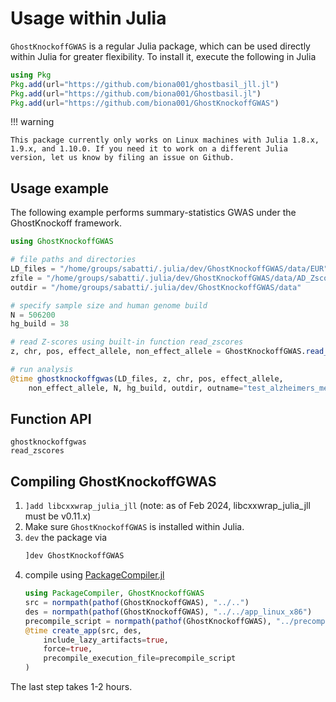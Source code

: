 
# Usage within Julia

`GhostKnockoffGWAS` is a regular Julia package, which can be used directly within Julia for greater flexibility. To install it, execute the following in Julia
```julia
using Pkg
Pkg.add(url="https://github.com/biona001/ghostbasil_jll.jl")
Pkg.add(url="https://github.com/biona001/Ghostbasil.jl")
Pkg.add(url="https://github.com/biona001/GhostKnockoffGWAS")
```

!!! warning

    This package currently only works on Linux machines with Julia 1.8.x, 1.9.x, and 1.10.0. If you need it to work on a different Julia version, let us know by filing an issue on Github. 

## Usage example

The following example performs summary-statistics GWAS under the GhostKnockoff framework.


```julia
using GhostKnockoffGWAS

# file paths and directories
LD_files = "/home/groups/sabatti/.julia/dev/GhostKnockoffGWAS/data/EUR"
zfile = "/home/groups/sabatti/.julia/dev/GhostKnockoffGWAS/data/AD_Zscores_Meta_modified.txt"
outdir = "/home/groups/sabatti/.julia/dev/GhostKnockoffGWAS/data"

# specify sample size and human genome build
N = 506200
hg_build = 38

# read Z-scores using built-in function read_zscores
z, chr, pos, effect_allele, non_effect_allele = GhostKnockoffGWAS.read_zscores(zfile)

# run analysis
@time ghostknockoffgwas(LD_files, z, chr, pos, effect_allele, 
    non_effect_allele, N, hg_build, outdir, outname="test_alzheimers_meta")
```

## Function API

```@docs
ghostknockoffgwas
read_zscores
```

## Compiling GhostKnockoffGWAS

1. `]add libcxxwrap_julia_jll` (note: as of Feb 2024, libcxxwrap_julia_jll must be v0.11.x)
2. Make sure `GhostKnockoffGWAS` is installed within Julia. 
3. `dev` the package via
    ```julia
    ]dev GhostKnockoffGWAS
    ```
4. compile using [PackageCompiler.jl](https://github.com/JuliaLang/PackageCompiler.jl)
    ```julia
    using PackageCompiler, GhostKnockoffGWAS
    src = normpath(pathof(GhostKnockoffGWAS), "../..")
    des = normpath(pathof(GhostKnockoffGWAS), "../../app_linux_x86")
    precompile_script = normpath(pathof(GhostKnockoffGWAS), "../precompile.jl")
    @time create_app(src, des, 
        include_lazy_artifacts=true, 
        force=true, 
        precompile_execution_file=precompile_script
    )
    ```

The last step takes 1-2 hours. 

